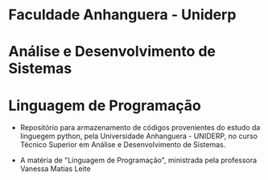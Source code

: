 # Faculdade Anhanguera - Uniderp

# Análise e Desenvolvimento de Sistemas

# Linguagem de Programação

* Repositório para armazenamento de códigos provenientes do estudo da linguegem python, pela Universidade Anhanguera - UNIDERP, no curso Técnico Superior em Análise e Desenvolvimento de Sistemas.

* A matéria de "Linguagem de Programação", ministrada pela professora Vanessa Matias Leite
